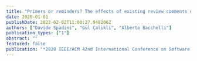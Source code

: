 ```yaml
---
title: "Primers or reminders? The effects of existing review comments on code review"
date: 2020-01-01
publishDate: 2022-02-02T11:00:27.948206Z
authors: ["Davide Spadini", "Gül Çalikli", "Alberto Bacchelli"]
publication_types: ["1"]
abstract: ""
featured: false
publication: "*2020 IEEE/ACM 42nd International Conference on Software Engineering (ICSE)*"
---
```


